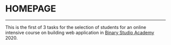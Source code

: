 # HOMEPAGE
---
This is the first of 3 tasks for the selection of students for an online intensive course 
on building web application in [Binary Studio Academy](https://academy.binary-studio.com/en) 2020.

